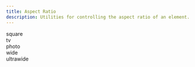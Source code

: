 ```yaml
---
title: Aspect Ratio
description: Utilities for controlling the aspect ratio of an element.
---
```

<div>
    <table-utility prefix="aspect" property="aspect-ratio" class="mb-lg"></table-utility>
    <card-example>
        <div class="absolute inset-0 bg-grid mix-blend-plus-lighter"></div>
        <div class="relative gap-sm columns-2 md:columns-3">
            <div class="aspect-square break-inside-avoid mb-sm flex justify-center items-center rounded-md bg-info">
                <span class="text-xs text-white font-semibold">square</span>
            </div>
            <div class="aspect-tv break-inside-avoid mb-sm flex justify-center items-center rounded-md bg-info">
                <span class="text-xs text-white font-semibold">tv</span>
            </div>
            <div class="aspect-photo break-inside-avoid mb-sm flex justify-center items-center rounded-md bg-info">
                <span class="text-xs text-white font-semibold">photo</span>
            </div>
            <div class="aspect-wide break-inside-avoid mb-sm flex justify-center items-center rounded-md bg-info">
                <span class="text-xs text-white font-semibold">wide</span>
            </div>
            <div class="aspect-ultrawide break-inside-avoid mb-sm flex justify-center items-center rounded-md bg-info">
                <span class="text-xs text-white font-semibold">ultrawide</span>
            </div>
        </div>
    </card-example>
</div>